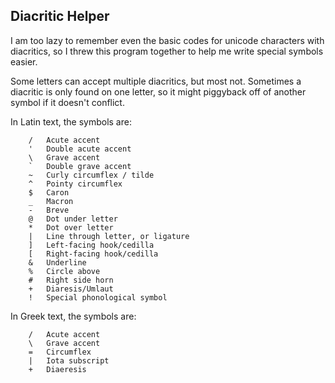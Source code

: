 Diacritic Helper
----------------

I am too lazy to remember even the basic codes for unicode characters with
diacritics, so I threw this program together to help me write special
symbols easier.

Some letters can accept multiple diacritics, but most not. Sometimes a 
diacritic is only found on one letter, so it might piggyback off of another
symbol if it doesn't conflict. 

In Latin text, the symbols are:

```
    /   Acute accent
    '   Double acute accent
    \   Grave accent
    `   Double grave accent
    ~   Curly circumflex / tilde
    ^   Pointy circumflex
    $   Caron
    _   Macron
    -   Breve
    @   Dot under letter
    *   Dot over letter
    |   Line through letter, or ligature
    ]   Left-facing hook/cedilla
    [   Right-facing hook/cedilla
    &   Underline
    %   Circle above
    #   Right side horn
    +   Diaresis/Umlaut
    !   Special phonological symbol
```

In Greek text, the symbols are:

```
    /   Acute accent
    \   Grave accent 
    =   Circumflex
    |   Iota subscript
    +   Diaeresis
```
